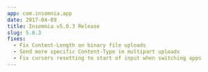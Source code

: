 ```yaml
---
app: com.insomnia.app
date: 2017-04-09
title: Insomnia v5.0.3 Release
slug: 5.0.3
fixes:
  - Fix Content-Length on binary file uploads
  - Send more specific Content-Type in multipart uploads
  - Fix cursors resetting to start of input when switching apps
---
```


